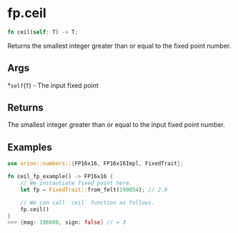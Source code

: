 # fp.ceil

```rust
fn ceil(self: T) -> T;
```

Returns the smallest integer greater than or equal to the fixed point number.

## Args

*`self`(`T`) - The input fixed point

## Returns

The smallest integer greater than or equal to the input fixed point number.

## Examples

```rust
use orion::numbers::{FP16x16, FP16x16Impl, FixedTrait};

fn ceil_fp_example() -> FP16x16 {
    // We instantiate fixed point here.
    let fp = FixedTrait::from_felt(190054); // 2.9

    // We can call `ceil` function as follows.
    fp.ceil()
}
>>> {mag: 196608, sign: false} // = 3
```
